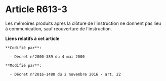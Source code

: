 # Article R613-3

Les mémoires produits après la clôture de l'instruction ne donnent pas lieu à communication, sauf réouverture de
l'instruction.

**Liens relatifs à cet article**

	**Codifié par**:

	  - Décret n°2000-389 du 4 mai 2000

	**Modifié par**:

	  - Décret n°2016-1480 du 2 novembre 2016 - art. 22
